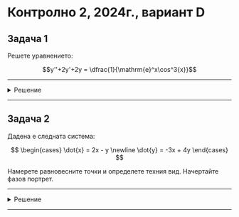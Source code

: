 # Контролно 2, 2024г., вариант D

## Задача 1

Решете уравнението:

$$y''+2y'+2y =  \dfrac{1}{\mathrm{e}^x\cos^3{x}}$$

---

<details>
    <summary>Решение</summary>

Още няма решение :(
</details>

---

## Задача 2

Дадена е следната система:

$$
\begin{cases}
\dot{x} = 2x - y \newline
\dot{y} = -3x + 4y
\end{cases}
$$

Намерете равновесните точки и определете техния вид. Начертайте фазов портрет.

---

<details>
    <summary>Решение</summary>

Още няма решение :(
</details>

---
